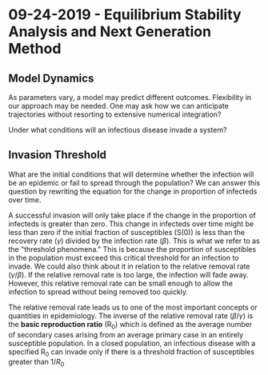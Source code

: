 # 09-24-2019 - Equilibrium Stability Analysis and Next Generation Method

## Model Dynamics

As parameters vary, a model may predict different outcomes. Flexibility in our approach may be needed. One may ask how we can anticipate trajectories without resorting to extensive numerical integration? 

Under what conditions will an infectious disease invade a system?

## Invasion Threshold

What are the initial conditions that will determine whether the infection will be an epidemic or fail to spread through the population? We can answer this question by rewriting the equation for the change in proportion of infecteds over time. 

A successful invasion will only take place if the change in the proportion of infecteds is greater than zero. This change in infecteds over time might be less than zero if the initial fraction of susceptibles (S(0)) is less than the recovery rate ($\gamma$) divided by the infection rate ($\beta$). This is what we refer to as the "threshold phenomena." This is because the proportion of susceptibles in the population must exceed this critical threshold for an infection to invade. We could also think about it in relation to the relative removal rate ($\gamma/\beta$). If the relative removal rate is too large, the infection will fade away. However, this relative removal rate can be small enough to allow the infection to spread without being removed too quickly.

The relative removal rate leads us to one of the most important concepts or quantities in epidemiology. The inverse of the relative removal rate ($\beta/\gamma$) is the __basic reproduction ratio__ (R<sub>0</sub>) which is defined as the average number of secondary cases arising from an average primary case in an entirely susceptible population. In a closed population, an infectious disease with a specified R<sub>0</sub> can invade only if there is a threshold fraction of susceptibles greater than $1/R_0$